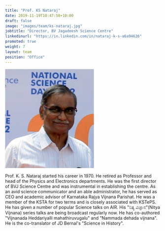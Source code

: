 ```yaml
---
title: "Prof. KS Nataraj"
date: 2019-11-19T10:47:58+10:00
draft: false
image: "images/team/ks-nataraj.jpg"
jobtitle: "Director, BV Jagadeesh Science Centre"
linkedinurl: "https://in.linkedin.com/in/nataraj-k-s-a6a94626"
promoted: true
weight: 7
layout: team
position: "Office"
---
```


![Prof. KS Nataraj photo](/images/team/ks-nataraj.jpg "Prof. KS Nataraj")

Prof. K. S. Nataraj started his career in 1970. He retired as Professor and head of the Physics and Electronics departments. He was the first director of BVJ Science Centre and was instrumental in establishing the centre. As an avid science communicator and an able administrator, he has served as CEO and academic advisor of Karnataka Rajya Vijnana Parishat. He was a member of the KSTA for two terms and is closely associated with KSTePS. He has given a number of popular Science talks on AIR. His "ನಿತ್ಯ ವಿಜ್ಞಾನ"(Nitya Vijnana) series talks are being broadcast regularly now. He has co-authored "Vijnanada Heddariyalli mahathiruvugalu" and "Nammada dehada vijnana". He is the co-translator of JD Bernal's "Science in History".

